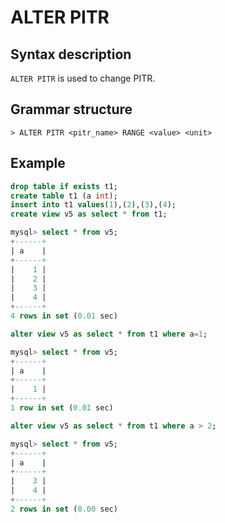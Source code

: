 # **ALTER PITR**

## **Syntax description**

`ALTER PITR` is used to change PITR.

## **Grammar structure**

```
> ALTER PITR <pitr_name> RANGE <value> <unit>
```

## **Example**

```sql
drop table if exists t1;
create table t1 (a int);
insert into t1 values(1),(2),(3),(4);
create view v5 as select * from t1;

mysql> select * from v5;
+------+
| a    |
+------+
|    1 |
|    2 |
|    3 |
|    4 |
+------+
4 rows in set (0.01 sec)

alter view v5 as select * from t1 where a=1;

mysql> select * from v5;
+------+
| a    |
+------+
|    1 |
+------+
1 row in set (0.01 sec)

alter view v5 as select * from t1 where a > 2;

mysql> select * from v5;
+------+
| a    |
+------+
|    3 |
|    4 |
+------+
2 rows in set (0.00 sec)
```
